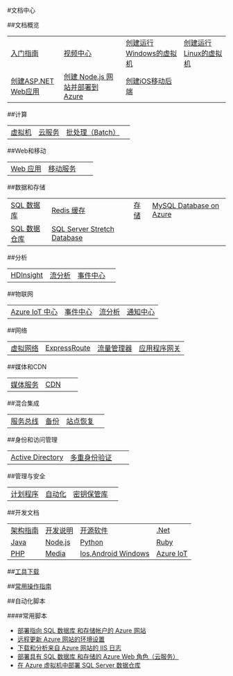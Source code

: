 <properties linkid="documentation-overview" urlDisplayName="Doc-Overview" pageTitle="文档概览" metaKeywords="Doc-Overview" description="" metaCanonical="" services="" documentationCenter="" title="" authors="" solutions="" manager="Tiffena" editor="Eric Chen" />
<tags ms.service=""
    ms.date=""
    wacn.date="05/11/2016"
    />

#文档中心

##文档概览

<table width="100%" border="0" cellspacing="0" cellpadding="0" style="table-layout:fixed;">
  <tr>
    <td><a href="/starter-guide/">入门指南</a></td>
    <td><a href="/video-center/">视频中心</a></td>
    <td><a href="/documentation/articles/virtual-machines-windows-classic-tutorial/">创建运行Windows的虚拟机</a></td>
    <td><a href="/documentation/articles/virtual-machines-linux-portal-create/">创建运行Linux的虚拟机</a></td>
  </tr>
  <tr>
    <td><a href="/documentation/articles/web-sites-dotnet-get-started/">创建ASP.NET Web应用</a></td>
    <td><a href="/documentation/articles/web-sites-nodejs-develop-deploy-mac/">创建 Node.js 网站并部署到 Azure</a></td>
    <td><a href="/documentation/articles/mobile-services-ios-get-started/">创建iOS移动后端</a></td>
    <td><a href=""></a></td>
  </tr>
</table>

##计算

<table width="100%" border="0" cellspacing="0" cellpadding="0" style="table-layout:fixed;">
  <tr col>
    <td><a href="/documentation/services/virtual-machines/">虚拟机</a></td>
    <td><a href="/documentation/services/cloud-services/">云服务</a></td>
    <td><a href="/documentation/services/batch/">批处理（Batch）</a></td>
	<td><a href=""></a></td>
  </tr>
</table>

##Web和移动

<table width="100%" border="0" cellspacing="0" cellpadding="0" style="table-layout:fixed;">
  <tr col>
    <td><a href="/documentation/services/web-sites/">Web 应用</a></td>
    <td><a href="/documentation/services/mobile-services/">移动服务</a></td>
	<td><a href=""></a></td>
	<td><a href=""></a></td>
  </tr>
</table>

##数据和存储

<table width="100%" border="0" cellspacing="0" cellpadding="0" style="table-layout:fixed;">
  <tr>
    <td><a href="/documentation/services/sql-databases/">SQL 数据库</a></td>
	<td><a href="/documentation/services/redis-cache/">Redis 缓存</a></td>
	<td><a href="/documentation/services/storage/">存储</a></td>
    <td><a href="/documentation/services/mysql/">MySQL Database on Azure</a></td>
  </tr>
  <tr>
    <td><a href="/documentation/services/sql-data-warehouse/">SQL 数据仓库</a></td>
    <td><a href="/documentation/services/sql-server-stretch-database/">SQL Server Stretch Database</a></td>
    <td><a href=""></a></td>
    <td><a href=""></a></td>
  </tr>
</table>

##分析

<table width="100%" border="0" cellspacing="0" cellpadding="0" style="table-layout:fixed;">
  <tr>
    <td><a href="/documentation/services/hdinsight/">HDInsight</a></td>
	<td><a href="/documentation/services/stream-analytics/">流分析</a></td>
	<td><a href="/documentation/services/event-hubs/">事件中心</a></td>
	<td><a href=""></a></td>
  </tr>
</table>

##物联网

<table width="100%" border="0" cellspacing="0" cellpadding="0" style="table-layout:fixed;">
  <tr>
	<td><a href="/documentation/services/iot-hub">Azure IoT 中心</a></td>
	<td><a href="/documentation/services/event-hubs/">事件中心</a></td>
	<td><a href="/documentation/services/stream-analytics/">流分析</a></td>
	<td><a href="/documentation/services/notification-hubs/">通知中心</a></td>
  </tr>
</table>

##网络

<table width="100%" border="0" cellspacing="0" cellpadding="0" style="table-layout:fixed;">
  <tr>
	<td><a href="/documentation/services/networking/">虚拟网络</a></td>
	<td><a href="/documentation/services/expressroute/">ExpressRoute</a></td>
	<td><a href="/documentation/services/traffic-manager/">流量管理器</a></td>
    <td><a href="/documentation/services/application-gateway/">应用程序网关</a></td>
  </tr>
</table>

##媒体和CDN

<table width="100%" border="0" cellspacing="0" cellpadding="0" style="table-layout:fixed;">
  <tr>
	<td><a href="/documentation/services/media-services/">媒体服务</a></td>
	<td><a href="/documentation/services/cdn/">CDN</a></td>
	<td><a href=""></a></td>
	<td><a href=""></a></td>
  </tr>
</table>

##混合集成

<table width="100%" border="0" cellspacing="0" cellpadding="0" style="table-layout:fixed;">
  <tr>
	<td><a href="/documentation/services/service-bus/">服务总线</a></td>
	<td><a href="/documentation/services/backup/">备份</a></td>
	<td><a href="/documentation/services/site-recovery/">站点恢复</a></td>
	<td><a href=""></a></td>
  </tr>
</table>

##身份和访问管理

<table width="100%" border="0" cellspacing="0" cellpadding="0" style="table-layout:fixed;">
  <tr>
	<td><a href="/documentation/services/identity/">Active Directory</a></td>
	<td><a href="/documentation/services/multi-factor-authentication/">多重身份验证</a></td>
	<td><a href=""></a></td>
	<td><a href=""></a></td>
  </tr>
</table>

##管理与安全

<table width="100%" border="0" cellspacing="0" cellpadding="0" style="table-layout:fixed;">
  <tr>
	<td><a href="/documentation/services/scheduler/">计划程序</a></td>
	<td><a href="/documentation/services/automation/">自动化</a></td>
	<td><a href="/documentation/services/key-vault/">密钥保管库</a></td>
	<td><a href=""></a></td>
  </tr>
</table>

##开发文档

<table width="100%" border="0" cellspacing="0" cellpadding="0"style="table-layout:fixed;">
  <tr>
    <td><a href="/documentation/articles/architecture-overview/">架构指南</a></td>
    <td><a href="/documentation/articles/developerdifferences/">开发说明</a></td>
    <td><a href="/develop/other/open-source-software/">开源软件</a></td>
    <td><a href="/develop/net/">.Net</a></td>
  </tr>
  <tr>
    <td><a href="/develop/java/">Java</a></td>
    <td><a href="/develop/nodejs/">Node.js</a></td>
    <td><a href="/develop/python/">Python</a></td>
    <td><a href="/develop/ruby/">Ruby</a></td>
  </tr>
  <tr>
    <td><a href="/develop/php/">PHP</a></td>
    <td><a href="/develop/media-services/">Media</a></td>
    <td><a href="/develop/mobile/ios/">Ios,Android Windows</a></td>
    <td><a href="/develop/iot">Azure IoT</a></td>
  </tr>
</table>

##[工具下载](/downloads/)

##[常用操作指南](/documentation/services/azure-operations-guide)
<!--
##故障排除-->

##自动化脚本


####常用脚本
- [部署指向 SQL 数据库 和存储帐户的 Azure 网站](http://gallery.technet.microsoft.com/scriptcenter/Deploy-a-Windows-Azure-Web-790cacd2)
- [远程更新 Azure 网站的环境设置](http://gallery.technet.microsoft.com/scriptcenter/Remotely-Update-the-25375d03)
- [下载和分析来自 Azure 网站的 IIS 日志](http://gallery.technet.microsoft.com/scriptcenter/and-Parse-IIS-logs-from-a-9b85431b)
- [部署具有 SQL 数据库 和存储的 Azure Web 角色（云服务）](http://gallery.technet.microsoft.com/scriptcenter/Deploy-a-Windows-Azure-Web-81629e04)
- [在 Azure 虚拟机中部署 SQL Server 数据仓库](http://gallery.technet.microsoft.com/scriptcenter/Deploy-a-SQL-Server-Data-584e88d5)

<!--
##服务文档

<table width="100%" border="0" cellspacing="0" cellpadding="0">
  <tr>
    <th align="left" scope="col">计算</th>
    <th align="left" scope="col">数据服务</th>
    <th align="left" scope="col">应用服务</th>
    <th align="left" scope="col">网络服务</th>
  </tr>
  <tr>
    <td><a href="/documentation/services/virtual-machines/">虚拟机</a></td>
    <td><a href="/documentation/services/storage/">存储</a></td>
    <td><a href="/documentation/services/service-bus/">服务总线</a></td>
    <td><a href="/documentation/services/networking/">虚拟网络</a></td>
  </tr>
  <tr>
    <td><a href="/documentation/services/web-sites/">网站</a></td>
    <td><a href="/documentation/services/sql-databases/">SQL数据库</a></td>
    <td><a href="/documentation/services/identity/">Active Directory</a></td>
    <td><a href="/documentation/services/traffic-manager/">流量管理器</a></td>
  </tr>
  <tr>
    <td><a href="/documentation/services/cloud-services/">云服务</a></td>
    <td><a href="/documentation/services/hdinsight/">HDInsight</a></td>
    <td><a href="/documentation/services/scheduler/">计划程序</a></td>
    <td></td>
  </tr>
  <tr>
    <td><a href="/documentation/services/mobile-services/">移动服务</a></td>
    <td><a href="/documentation/services/backup/">备份</a></td>
    <td><a href="/documentation/services/cdn/">CDN</a></td>
    <td></td>
  </tr>
  <tr>
    <td></td>
    <td><a href="/documentation/services/site-recovery/">站点恢复</a></td>
    <td><a href="/documentation/services/media-services/">媒体服务</a></td>
    <td></td>
  </tr>
  <tr>
    <td></td>
    <td></td>
    <td><a href="/documentation/services/notification-hubs/">通知中心</a></td>
    <td></td>
  </tr>  
  <tr>
    <td></td>
    <td></td>
    <td><a href="/documentation/services/automation">自动化</a></td>
    <td></td>  
  </tr>
</table>
-->

